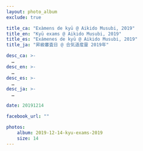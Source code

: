 ```yaml
---
layout: photo_album
exclude: true

title_ca: "Exàmens de kyū @ Aikido Musubi, 2019"
title_en: "Kyū exams @ Aikido Musubi, 2019"
title_es: "Exámenes de kyū @ Aikido Musubi, 2019"
title_ja: "昇級審査日 @ 合気道産靈 2019年"

desc_ca: >-
  …
desc_en: >-
  …
desc_es: >-
  …
desc_ja: >-
  …

date: 20191214

facebook_url: ""

photos:
    album: 2019-12-14-kyu-exams-2019
    size: 14
---
```

